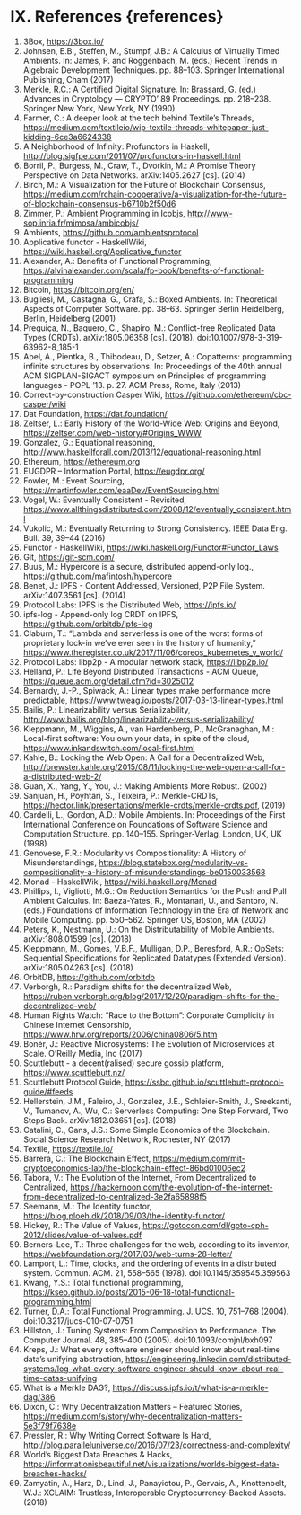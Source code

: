 # IX. References {references}

1. 3Box, https://3box.io/ <span id="41a06b"></span>
2. Johnsen, E.B., Steffen, M., Stumpf, J.B.: A Calculus of Virtually Timed Ambients. In: James, P. and Roggenbach, M. (eds.) Recent Trends in Algebraic Development Techniques. pp. 88–103. Springer International Publishing, Cham (2017) <span id="2284e6"></span>
3. Merkle, R.C.: A Certified Digital Signature. In: Brassard, G. (ed.) Advances in Cryptology — CRYPTO’ 89 Proceedings. pp. 218–238. Springer New York, New York, NY (1990) <span id="e90b3d"></span>
4. Farmer, C.: A deeper look at the tech behind Textile’s Threads, https://medium.com/textileio/wip-textile-threads-whitepaper-just-kidding-6ce3a6624338 <span id="bfb036"></span>
5. A Neighborhood of Infinity: Profunctors in Haskell, http://blog.sigfpe.com/2011/07/profunctors-in-haskell.html <span id="05a56a"></span>
6. Borril, P., Burgess, M., Craw, T., Dvorkin, M.: A Promise Theory Perspective on Data Networks. arXiv:1405.2627 [cs]. (2014) <span id="0654a1"></span>
7. Birch, M.: A Visualization for the Future of Blockchain Consensus, https://medium.com/rchain-cooperative/a-visualization-for-the-future-of-blockchain-consensus-b6710b2f50d6 <span id="242a1d"></span>
8. Zimmer, P.: Ambient Programming in Icobjs, http://www-sop.inria.fr/mimosa/ambicobjs/ <span id="e77b77"></span>
9. Ambients, https://github.com/ambientsprotocol <span id="9cecfe"></span>
10. Applicative functor - HaskellWiki, https://wiki.haskell.org/Applicative_functor <span id="e83a80"></span>
11. Alexander, A.: Benefits of Functional Programming, https://alvinalexander.com/scala/fp-book/benefits-of-functional-programming <span id="bfd3ef"></span>
12. Bitcoin, https://bitcoin.org/en/ <span id="700ac1"></span>
13. Bugliesi, M., Castagna, G., Crafa, S.: Boxed Ambients. In: Theoretical Aspects of Computer Software. pp. 38–63. Springer Berlin Heidelberg, Berlin, Heidelberg (2001) <span id="cb9199"></span>
14. Preguiça, N., Baquero, C., Shapiro, M.: Conflict-free Replicated Data Types (CRDTs). arXiv:1805.06358 [cs]. (2018). doi:10.1007/978-3-319-63962-8\_185-1 <span id="32b908"></span>
15. Abel, A., Pientka, B., Thibodeau, D., Setzer, A.: Copatterns: programming infinite structures by observations. In: Proceedings of the 40th annual ACM SIGPLAN-SIGACT symposium on Principles of programming languages - POPL ’13. p. 27. ACM Press, Rome, Italy (2013) <span id="b93294"></span>
16. Correct-by-construction Casper Wiki, https://github.com/ethereum/cbc-casper/wiki <span id="17c395"></span>
17. Dat Foundation, https://dat.foundation/ <span id="3ec99e"></span>
18. Zeltser, L.: Early History of the World-Wide Web: Origins and Beyond, https://zeltser.com/web-history/#Origins_WWW <span id="ac6eff"></span>
19. Gonzalez, G.: Equational reasoning, http://www.haskellforall.com/2013/12/equational-reasoning.html <span id="b51c38"></span>
20. Ethereum, https://ethereum.org <span id="001f73"></span>
21. EUGDPR – Information Portal, https://eugdpr.org/ <span id="18bc67"></span>
22. Fowler, M.: Event Sourcing, https://martinfowler.com/eaaDev/EventSourcing.html <span id="1998e6"></span>
23. Vogel, W.: Eventually Consistent - Revisited, https://www.allthingsdistributed.com/2008/12/eventually_consistent.html <span id="0f2564"></span>
24. Vukolic, M.: Eventually Returning to Strong Consistency. IEEE Data Eng. Bull. 39, 39–44 (2016) <span id="5a52fa"></span>
25. Functor - HaskellWiki, https://wiki.haskell.org/Functor#Functor_Laws <span id="0f5f18"></span>
26. Git, https://git-scm.com/ <span id="3f3c2e"></span>
27. Buus, M.: Hypercore is a secure, distributed append-only log., https://github.com/mafintosh/hypercore <span id="f396b4"></span>
28. Benet, J.: IPFS - Content Addressed, Versioned, P2P File System. arXiv:1407.3561 [cs]. (2014) <span id="8bc425"></span>
29. Protocol Labs: IPFS is the Distributed Web, https://ipfs.io/ <span id="59ac11"></span>
30. ipfs-log - Append-only log CRDT on IPFS, https://github.com/orbitdb/ipfs-log <span id="beb8a0"></span>
31. Claburn, T.: “Lambda and serverless is one of the worst forms of proprietary lock-in we’ve ever seen in the history of humanity,” https://www.theregister.co.uk/2017/11/06/coreos_kubernetes_v_world/ <span id="4e92d2"></span>
32. Protocol Labs: libp2p - A modular network stack, https://libp2p.io/ <span id="6f8013"></span>
33. Helland, P.: Life Beyond Distributed Transactions - ACM Queue, https://queue.acm.org/detail.cfm?id=3025012 <span id="ea6b04"></span>
34. Bernardy, J.-P., Spiwack, A.: Linear types make performance more predictable, https://www.tweag.io/posts/2017-03-13-linear-types.html <span id="0f46b0"></span>
35. Bailis, P.: Linearizability versus Serializability, http://www.bailis.org/blog/linearizability-versus-serializability/ <span id="13a108"></span>
36. Kleppmann, M., Wiggins, A., van Hardenberg, P., McGranaghan, M.: Local-first software: You own your data, in spite of the cloud, https://www.inkandswitch.com/local-first.html <span id="962fab"></span>
37. Kahle, B.: Locking the Web Open: A Call for a Decentralized Web, http://brewster.kahle.org/2015/08/11/locking-the-web-open-a-call-for-a-distributed-web-2/ <span id="fbcce8"></span>
38. Guan, X., Yang, Y., You, J.: Making Ambients More Robust. (2002) <span id="552956"></span>
39. Sanjuan, H., Pöyhtäri, S., Teixeira, P.: Merkle-CRDTs, https://hector.link/presentations/merkle-crdts/merkle-crdts.pdf, (2019) <span id="c21b4a"></span>
40. Cardelli, L., Gordon, A.D.: Mobile Ambients. In: Proceedings of the First International Conference on Foundations of Software Science and Computation Structure. pp. 140–155. Springer-Verlag, London, UK, UK (1998) <span id="9a9613"></span>
41. Genovese, F.R.: Modularity vs Compositionality: A History of Misunderstandings, https://blog.statebox.org/modularity-vs-compositionality-a-history-of-misunderstandings-be0150033568 <span id="d2985a"></span>
42. Monad - HaskellWiki, https://wiki.haskell.org/Monad <span id="aff2a9"></span>
43. Phillips, I., Vigliotti, M.G.: On Reduction Semantics for the Push and Pull Ambient Calculus. In: Baeza-Yates, R., Montanari, U., and Santoro, N. (eds.) Foundations of Information Technology in the Era of Network and Mobile Computing. pp. 550–562. Springer US, Boston, MA (2002) <span id="37162d"></span>
44. Peters, K., Nestmann, U.: On the Distributability of Mobile Ambients. arXiv:1808.01599 [cs]. (2018) <span id="5b865a"></span>
45. Kleppmann, M., Gomes, V.B.F., Mulligan, D.P., Beresford, A.R.: OpSets: Sequential Specifications for Replicated Datatypes (Extended Version). arXiv:1805.04263 [cs]. (2018) <span id="9e91aa"></span>
46. OrbitDB, https://github.com/orbitdb <span id="6c9acc"></span>
47. Verborgh, R.: Paradigm shifts for the decentralized Web, https://ruben.verborgh.org/blog/2017/12/20/paradigm-shifts-for-the-decentralized-web/ <span id="5ac866"></span>
48. Human Rights Watch: “Race to the Bottom”: Corporate Complicity in Chinese Internet Censorship, https://www.hrw.org/reports/2006/china0806/5.htm <span id="5772d5"></span>
49. Bonér, J.: Reactive Microsystems: The Evolution of Microservices at Scale. O’Reilly Media, Inc (2017) <span id="952882"></span>
50. Scuttlebutt - a decent(ralised) secure gossip platform, https://www.scuttlebutt.nz/ <span id="452eb7"></span>
51. Scuttlebutt Protocol Guide, https://ssbc.github.io/scuttlebutt-protocol-guide/#feeds <span id="c6b702"></span>
52. Hellerstein, J.M., Faleiro, J., Gonzalez, J.E., Schleier-Smith, J., Sreekanti, V., Tumanov, A., Wu, C.: Serverless Computing: One Step Forward, Two Steps Back. arXiv:1812.03651 [cs]. (2018) <span id="c329bb"></span>
53. Catalini, C., Gans, J.S.: Some Simple Economics of the Blockchain. Social Science Research Network, Rochester, NY (2017) <span id="1e2308"></span>
54. Textile, https://textile.io/ <span id="b386b1"></span>
55. Barrera, C.: The Blockchain Effect, https://medium.com/mit-cryptoeconomics-lab/the-blockchain-effect-86bd01006ec2 <span id="ef5455"></span>
56. Tabora, V.: The Evolution of the Internet, From Decentralized to Centralized, https://hackernoon.com/the-evolution-of-the-internet-from-decentralized-to-centralized-3e2fa65898f5 <span id="6ceff0"></span>
57. Seemann, M.: The Identity functor, https://blog.ploeh.dk/2018/09/03/the-identity-functor/ <span id="3c4a46"></span>
58. Hickey, R.: The Value of Values, https://gotocon.com/dl/goto-cph-2012/slides/value-of-values.pdf <span id="b0a5a7"></span>
59. Berners-Lee, T.: Three challenges for the web, according to its inventor, https://webfoundation.org/2017/03/web-turns-28-letter/ <span id="906cbf"></span>
60. Lamport, L.: Time, clocks, and the ordering of events in a distributed system. Commun. ACM. 21, 558–565 (1978). doi:10.1145/359545.359563 <span id="db71ae"></span>
61. Kwang, Y.S.: Total functional programming, https://kseo.github.io/posts/2015-06-18-total-functional-programming.html <span id="7df748"></span>
62. Turner, D.A.: Total Functional Programming. J. UCS. 10, 751–768 (2004). doi:10.3217/jucs-010-07-0751 <span id="7c9b65"></span>
63. Hillston, J.: Tuning Systems: From Composition to Performance. The Computer Journal. 48, 385–400 (2005). doi:10.1093/comjnl/bxh097 <span id="90ec01"></span>
64. Kreps, J.: What every software engineer should know about real-time data’s unifying abstraction, https://engineering.linkedin.com/distributed-systems/log-what-every-software-engineer-should-know-about-real-time-datas-unifying <span id="43c4e1"></span>
65. What is a Merkle DAG?, https://discuss.ipfs.io/t/what-is-a-merkle-dag/386 <span id="68f94b"></span>
66. Dixon, C.: Why Decentralization Matters – Featured Stories, https://medium.com/s/story/why-decentralization-matters-5e3f79f7638e <span id="8aa0ab"></span>
67. Pressler, R.: Why Writing Correct Software Is Hard, http://blog.paralleluniverse.co/2016/07/23/correctness-and-complexity/ <span id="9a5521"></span>
68. World’s Biggest Data Breaches & Hacks, https://informationisbeautiful.net/visualizations/worlds-biggest-data-breaches-hacks/ <span id="ebc930"></span>
69. Zamyatin, A., Harz, D., Lind, J., Panayiotou, P., Gervais, A., Knottenbelt, W.J.: XCLAIM: Trustless, Interoperable Cryptocurrency-Backed Assets. (2018) <span id="8763e0"></span>

